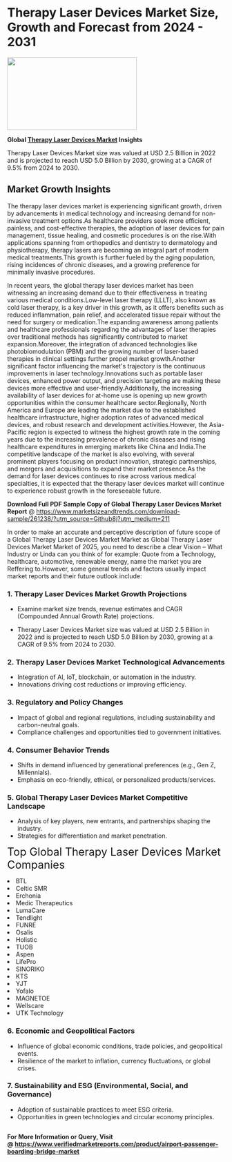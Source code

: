 <H1>Therapy Laser Devices Market Size, Growth and Forecast from 2024 - 2031</H1><img class="aligncenter size-medium wp-image-584254" src="https://thirdeyenews.in/wp-content/uploads/2024/09/Global-Market-Research-300x168.jpeg" alt="" width="300" height="168" /><p><strong>Global&nbsp;<a href="https://www.marketsizeandtrends.com/download-sample/261238/?utm_source=Github8j?utm_medium=211">Therapy Laser Devices Market</a> Insights</strong></p><p>Therapy Laser Devices Market size was valued at USD 2.5 Billion in 2022 and is projected to reach USD 5.0 Billion by 2030, growing at a CAGR of 9.5% from 2024 to 2030.</p><p><h2>Market Growth Insights</h2> <p>The therapy laser devices market is experiencing significant growth, driven by advancements in medical technology and increasing demand for non-invasive treatment options.As healthcare providers seek more efficient, painless, and cost-effective therapies, the adoption of laser devices for pain management, tissue healing, and cosmetic procedures is on the rise.With applications spanning from orthopedics and dentistry to dermatology and physiotherapy, therapy lasers are becoming an integral part of modern medical treatments.This growth is further fueled by the aging population, rising incidences of chronic diseases, and a growing preference for minimally invasive procedures.</p> <p>In recent years, the global therapy laser devices market has been witnessing an increasing demand due to their effectiveness in treating various medical conditions.Low-level laser therapy (LLLT), also known as cold laser therapy, is a key driver in this growth, as it offers benefits such as reduced inflammation, pain relief, and accelerated tissue repair without the need for surgery or medication.The expanding awareness among patients and healthcare professionals regarding the advantages of laser therapies over traditional methods has significantly contributed to market expansion.Moreover, the integration of advanced technologies like photobiomodulation (PBM) and the growing number of laser-based therapies in clinical settings further propel market growth.Another significant factor influencing the market's trajectory is the continuous improvements in laser technology.Innovations such as portable laser devices, enhanced power output, and precision targeting are making these devices more effective and user-friendly.Additionally, the increasing availability of laser devices for at-home use is opening up new growth opportunities within the consumer healthcare sector.Regionally, North America and Europe are leading the market due to the established healthcare infrastructure, higher adoption rates of advanced medical devices, and robust research and development activities.However, the Asia-Pacific region is expected to witness the highest growth rate in the coming years due to the increasing prevalence of chronic diseases and rising healthcare expenditures in emerging markets like China and India.The competitive landscape of the market is also evolving, with several prominent players focusing on product innovation, strategic partnerships, and mergers and acquisitions to expand their market presence.As the demand for laser devices continues to rise across various medical specialties, it is expected that the therapy laser devices market will continue to experience robust growth in the foreseeable future.<p><span class=""><strong>Download Full PDF Sample Copy of Global Therapy Laser Devices Market Report</strong> @ <a href="https://www.marketsizeandtrends.com/download-sample/261238/?utm_source=Github8j?utm_medium=211" target="_blank">https://www.marketsizeandtrends.com/download-sample/261238/?utm_source=Github8j?utm_medium=211</a></span></p><p>In order to make an accurate and perceptive description of future scope of a Global&nbsp;Therapy Laser Devices Market Market as Global&nbsp;Therapy Laser Devices Market Market of 2025, you need to describe a clear Vision &ndash; What Industry or Linda can you think of for example: Quote from a Technology, healthcare, automotive, renewable energy, name the market you are Reffering to.However, some general trends and factors usually impact market reports and their future outlook include:</p><h3>1.&nbsp;<strong>Therapy Laser Devices Market Growth Projections</strong></h3><ul><li>Examine market size trends, revenue estimates and CAGR (Compounded Annual Growth Rate) projections.</li><li><p>Therapy Laser Devices Market size was valued at USD 2.5 Billion in 2022 and is projected to reach USD 5.0 Billion by 2030, growing at a CAGR of 9.5% from 2024 to 2030.</p></li></ul><h3>2.&nbsp;<strong>Therapy Laser Devices Market Technological Advancements</strong></h3><ul><li>Integration of AI, IoT, blockchain, or automation in the industry.</li><li>Innovations driving cost reductions or improving efficiency.</li></ul><h3>3.&nbsp;<strong>Regulatory and Policy Changes</strong></h3><ul><li>Impact of global and regional regulations, including sustainability and carbon-neutral goals.</li><li>Compliance challenges and opportunities tied to government initiatives.</li></ul><h3>4.&nbsp;<strong>Consumer Behavior Trends</strong></h3><ul><li>Shifts in demand influenced by generational preferences (e.g., Gen Z, Millennials).</li><li>Emphasis on eco-friendly, ethical, or personalized products/services.</li></ul><h3>5.&nbsp;<strong>Global Therapy Laser Devices Market Competitive Landscape</strong></h3><ul><li>Analysis of key players, new entrants, and partnerships shaping the industry.</li><li>Strategies for differentiation and market penetration.</li></ul><p data-pm-slice="1 1 []"><span style="color: inherit; font-family: inherit; font-size: 25px;">Top Global Therapy Laser Devices Market Companies</span></p><div class="" data-test-id=""><p><li>BTL</li><li> Celtic SMR</li><li> Erchonia</li><li> Medic Therapeutics</li><li> LumaCare</li><li> Tendlight</li><li> FUNRE</li><li> Osalis</li><li> Holistic</li><li> TUOB</li><li> Aspen</li><li> LifePro</li><li> SINORIKO</li><li> KTS</li><li> YJT</li><li> Yofalo</li><li> MAGNETOE</li><li> Wellscare</li><li> UTK Technology</li></p></div><h3>6.&nbsp;<strong>Economic and Geopolitical Factors</strong></h3><ul><li>Influence of global economic conditions, trade policies, and geopolitical events.</li><li>Resilience of the market to inflation, currency fluctuations, or global crises.</li></ul><h3>7.&nbsp;<strong>Sustainability and ESG (Environmental, Social, and Governance)</strong></h3><ul><li>Adoption of sustainable practices to meet ESG criteria.</li><li>Opportunities in green technologies and circular economy principles.</li></ul><h2><strong style="font-size: 14px;">For More Information or Query, Visit @&nbsp;</strong><a style="background-color: #ffffff; font-size: 14px;" href="https://www.marketsizeandtrends.com/report/therapy-laser-devices-market/" target="_blank">https://www.verifiedmarketreports.com/product/airport-passenger-boarding-bridge-market</a></h2>